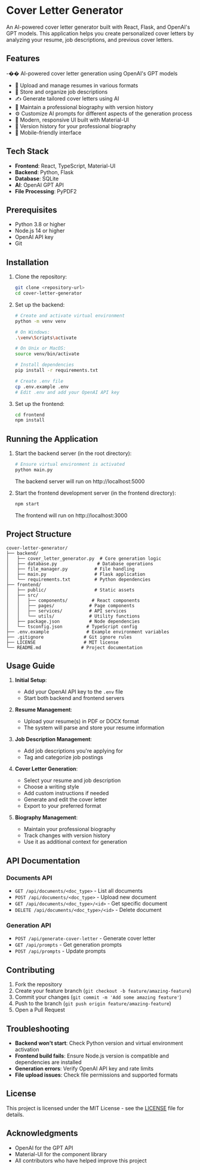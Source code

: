 # Cover Letter Generator

An AI-powered cover letter generator built with React, Flask, and OpenAI's GPT models. This application helps you create personalized cover letters by analyzing your resume, job descriptions, and previous cover letters.

## Features

-�� AI-powered cover letter generation using OpenAI's GPT models
- 📄 Upload and manage resumes in various formats
- 💼 Store and organize job descriptions
- ✍️ Generate tailored cover letters using AI
- 👤 Maintain a professional biography with version history
- ⚙️ Customize AI prompts for different aspects of the generation process
- 🎨 Modern, responsive UI built with Material-UI
- 🔄 Version history for your professional biography
- 📱 Mobile-friendly interface

## Tech Stack

- **Frontend**: React, TypeScript, Material-UI
- **Backend**: Python, Flask
- **Database**: SQLite
- **AI**: OpenAI GPT API
- **File Processing**: PyPDF2

## Prerequisites

- Python 3.8 or higher
- Node.js 14 or higher
- OpenAI API key
- Git

## Installation

1. Clone the repository:
   ```bash
   git clone <repository-url>
   cd cover-letter-generator
   ```

2. Set up the backend:
   ```bash
   # Create and activate virtual environment
   python -m venv venv
   
   # On Windows:
   .\venv\Scripts\activate
   
   # On Unix or MacOS:
   source venv/bin/activate
   
   # Install dependencies
   pip install -r requirements.txt
   
   # Create .env file
   cp .env.example .env
   # Edit .env and add your OpenAI API key
   ```

3. Set up the frontend:
   ```bash
   cd frontend
   npm install
   ```

## Running the Application

1. Start the backend server (in the root directory):
   ```bash
   # Ensure virtual environment is activated
   python main.py
   ```
   The backend server will run on http://localhost:5000

2. Start the frontend development server (in the frontend directory):
   ```bash
   npm start
   ```
   The frontend will run on http://localhost:3000

## Project Structure

```
cover-letter-generator/
├── backend/
│   ├── cover_letter_generator.py  # Core generation logic
│   ├── database.py               # Database operations
│   ├── file_manager.py          # File handling
│   ├── main.py                  # Flask application
│   └── requirements.txt         # Python dependencies
├── frontend/
│   ├── public/                  # Static assets
│   ├── src/
│   │   ├── components/         # React components
│   │   ├── pages/             # Page components
│   │   ├── services/          # API services
│   │   └── utils/             # Utility functions
│   ├── package.json           # Node dependencies
│   └── tsconfig.json         # TypeScript config
├── .env.example              # Example environment variables
├── .gitignore               # Git ignore rules
├── LICENSE                  # MIT license
└── README.md               # Project documentation
```

## Usage Guide

1. **Initial Setup**:
   - Add your OpenAI API key to the `.env` file
   - Start both backend and frontend servers

2. **Resume Management**:
   - Upload your resume(s) in PDF or DOCX format
   - The system will parse and store your resume information

3. **Job Description Management**:
   - Add job descriptions you're applying for
   - Tag and categorize job postings

4. **Cover Letter Generation**:
   - Select your resume and job description
   - Choose a writing style
   - Add custom instructions if needed
   - Generate and edit the cover letter
   - Export to your preferred format

5. **Biography Management**:
   - Maintain your professional biography
   - Track changes with version history
   - Use it as additional context for generation

## API Documentation

### Documents API
- `GET /api/documents/<doc_type>` - List all documents
- `POST /api/documents/<doc_type>` - Upload new document
- `GET /api/documents/<doc_type>/<id>` - Get specific document
- `DELETE /api/documents/<doc_type>/<id>` - Delete document

### Generation API
- `POST /api/generate-cover-letter` - Generate cover letter
- `GET /api/prompts` - Get generation prompts
- `POST /api/prompts` - Update prompts

## Contributing

1. Fork the repository
2. Create your feature branch (`git checkout -b feature/amazing-feature`)
3. Commit your changes (`git commit -m 'Add some amazing feature'`)
4. Push to the branch (`git push origin feature/amazing-feature`)
5. Open a Pull Request

## Troubleshooting

- **Backend won't start**: Check Python version and virtual environment activation
- **Frontend build fails**: Ensure Node.js version is compatible and dependencies are installed
- **Generation errors**: Verify OpenAI API key and rate limits
- **File upload issues**: Check file permissions and supported formats

## License

This project is licensed under the MIT License - see the [LICENSE](LICENSE) file for details.

## Acknowledgments

- OpenAI for the GPT API
- Material-UI for the component library
- All contributors who have helped improve this project
